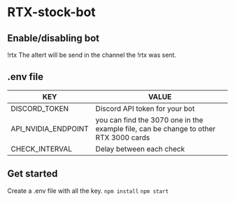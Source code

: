 # RTX-stock-bot
## Enable/disabling bot
!rtx
The altert will be send in the channel the !rtx was sent. 


## .env file
| KEY  | VALUE  |
|---|---|
|DISCORD_TOKEN   |Discord API token for your bot   |
| API_NVIDIA_ENDPOINT  | you can find the 3070 one in the example file, can be change to other RTX 3000 cards   |
| CHECK_INTERVAL  | Delay between each check  |


## Get started

Create a .env file with all the key.
```npm install```
```npm start```
